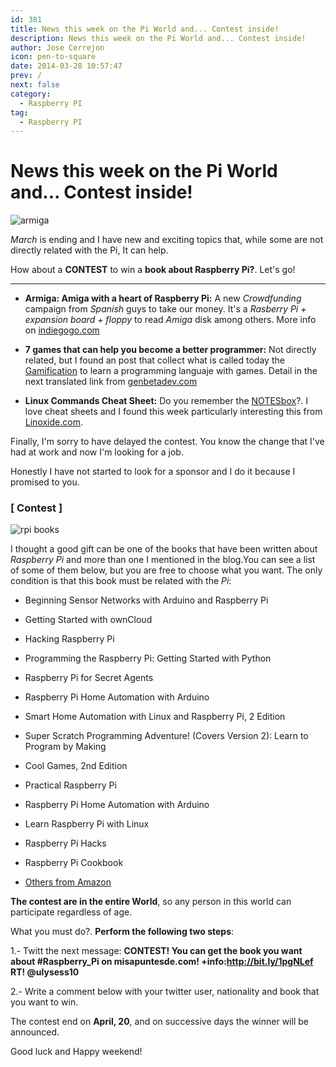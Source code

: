 ```yaml
---
id: 381
title: News this week on the Pi World and... Contest inside!
description: News this week on the Pi World and... Contest inside!
author: Jose Cerrejon
icon: pen-to-square
date: 2014-03-28 10:57:47
prev: /
next: false
category:
  - Raspberry PI
tag:
  - Raspberry PI
---
```


# News this week on the Pi World and... Contest inside!

![armiga](/images/2014/03/armiga.jpg)

*March* is ending and I have new and exciting topics that, while some are not directly related with the Pi, It can help. 

How about a **CONTEST** to win a **book about Raspberry Pi?**.  Let's go!


- - -
* **Armiga: Amiga with a heart of Raspberry Pi:** A new *Crowdfunding* campaign from *Spanish* guys to take our money. It's a *Rasberry Pi + expansion board + floppy* to read *Amiga* disk among others. More info on [indiegogo.com](http://www.indiegogo.com/projects/armiga-project) 

* **7 games that can help you become a better programmer:** Not directly related, but I found an post that collect what is called today the [Gamification](http://en.wikipedia.org/wiki/Gamification) to learn a programming languaje with games. Detail in the next translated link from [genbetadev.com](http://translate.google.com/translate?sl=es&tl=en&js=n&prev=_t&hl=es&ie=UTF-8&u=http%3A%2F%2Fwww.genbetadev.com%2Ftrabajar-como-desarrollador%2Faprende-jugando-siete-juegos-que-te-pueden-ayudar-a-ser-mejor-programador)

* **Linux Commands Cheat Sheet:** Do you remember the [NOTESbox](/post.php?id=125)?. I love cheat sheets and I found this week particularly interesting this from [Linoxide.com](http://linoxide.com/linux-command/linux-commands-cheat-sheet/).

Finally, I'm sorry to have delayed the contest. You know the change that I've had at work and now I'm looking for a job. 

Honestly I have not started to look for a sponsor and I do it because I promised to you.

###  [ Contest ]

![rpi books](/images/rpi_books.jpg)

I thought a good gift can be one of the books that have been written about *Raspberry Pi* and more than one I mentioned in the blog.You can see a list of some of them below, but you are free to choose what you want. The only condition is that this book must be related with the *Pi*:

* Beginning Sensor Networks with Arduino and Raspberry Pi 

* Getting Started with ownCloud 

* Hacking Raspberry Pi 

* Programming the Raspberry Pi: Getting Started with Python 

* Raspberry Pi for Secret Agents 

* Raspberry Pi Home Automation with Arduino 

* Smart Home Automation with Linux and Raspberry Pi, 2 Edition

* Super Scratch Programming Adventure! (Covers Version 2): Learn to Program by Making 

* Cool Games, 2nd Edition 

* Practical Raspberry Pi 

* Raspberry Pi Home Automation with Arduino 

* Learn Raspberry Pi with Linux 

* Raspberry Pi Hacks

* Raspberry Pi Cookbook 

* [Others from Amazon](http://www.amazon.com/gp/search/ref=sr_nr_p_n_feature_browse-b_mrr_0?rh=n%3A283155%2Ck%3Araspberry+pi%2Cp_n_feature_browse-bin%3A2656022011&keywords=raspberry+pi&ie=UTF8&qid=1395922837&rnid=618072011)

**The contest are in the entire World**, so any person in this world can participate regardless of age.

What you must do?. **Perform the following two steps**:

1.- Twitt the next message: **CONTEST! You can get the book you want about #Raspberry_Pi on misapuntesde.com! +info:http://bit.ly/1pgNLef RT! @ulysess10**

2.- Write a comment below with your twitter user, nationality and book that you want to win.

The contest end on **April, 20**, and on successive days the winner will be announced.

Good luck and Happy weekend!